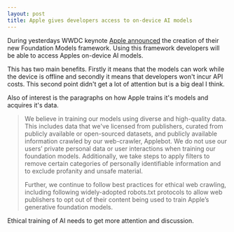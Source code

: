 ```yaml
---
layout: post
title: Apple gives developers access to on-device AI models
---
```

During yesterdays WWDC keynote [Apple announced](https://machinelearning.apple.com/research/apple-foundation-models-2025-updates) the creation of their new Foundation Models framework.  Using this framework developers will be able to access Apples on-device AI models.  

This has two main benefits.  Firstly it means that the models can work while the device is offline and secondly it means that developers won't incur API costs.  This second point didn't get a lot of attention but is a big deal I think.

Also of interest is the paragraphs on how Apple trains it's models and acquires it's data.

> We believe in training our models using diverse and high-quality data. This includes data that we've licensed from publishers, curated from publicly available or open-sourced datasets, and publicly available information crawled by our web-crawler, Applebot. We do not use our users’ private personal data or user interactions when training our foundation models. Additionally, we take steps to apply filters to remove certain categories of personally identifiable information and to exclude profanity and unsafe material.
> 
> Further, we continue to follow best practices for ethical web crawling, including following widely-adopted robots.txt protocols to allow web publishers to opt out of their content being used to train Apple’s generative foundation models.

Ethical training of AI needs to get more attention and discussion.